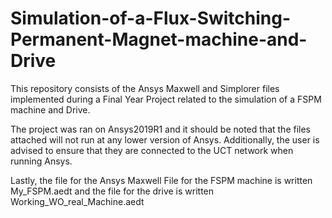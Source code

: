 # Simulation-of-a-Flux-Switching-Permanent-Magnet-machine-and-Drive
This repository consists of the Ansys Maxwell and Simplorer files implemented during a Final Year Project related to the simulation of a FSPM machine and Drive. 

The project was ran on Ansys2019R1 and it should be noted that the files attached will not run at any lower version of Ansys. 
Additionally, the user is advised to ensure that they are connected to the UCT network when running Ansys.

Lastly, the file for the Ansys Maxwell File for the FSPM machine is written My_FSPM.aedt and the file for the drive is written Working_WO_real_Machine.aedt
